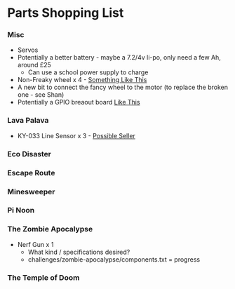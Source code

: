 # Parts Shopping List

### Misc
* Servos
* Potentially a better battery - maybe a 7.2/4v li-po, only need a few Ah, around £25
    * Can use a school power supply to charge
* Non-Freaky wheel x 4 - [Something Like This](https://amzn.to/377v34J)
* A new bit to connect the fancy wheel to the motor (to replace the broken one - see Shan)
* Potentially a GPIO breaout board [Like This](http://mayhewlabs.com/products/pi-screw-terminal-breakout)

### Lava Palava
* KY-033 Line Sensor x 3 - [Possible Seller](https://www.cricklewoodelectronics.com/Line-tracking-sensor-module-for-Arduino-KY-033.html)

### Eco Disaster

### Escape Route

### Minesweeper

### Pi Noon

### The Zombie Apocalypse
* Nerf Gun x 1
    * What kind / specifications desired?
    * challenges/zombie-apocalypse/components.txt = progress

### The Temple of Doom
